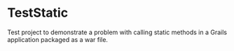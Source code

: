 # TestStatic
Test project to demonstrate a problem with calling static methods in a Grails application packaged as a war file.
